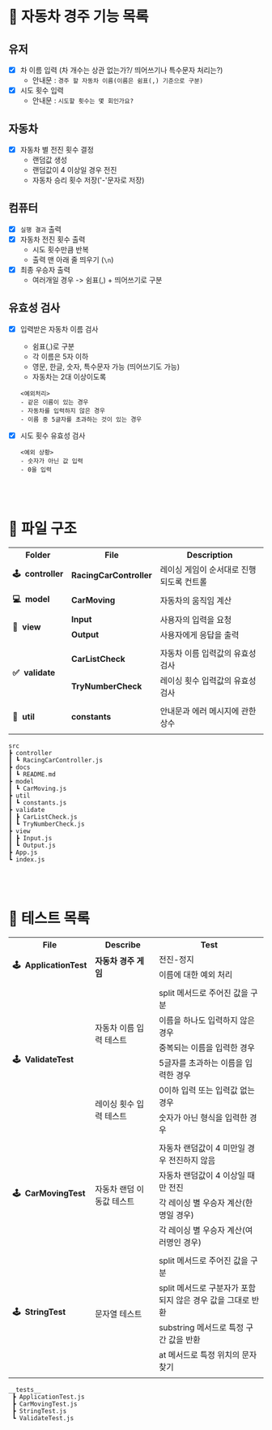 # 🚗 자동차 경주 기능 목록

## 유저

- [x] 차 이름 입력 (차 개수는 상관 없는가?/ 띄어쓰기나 특수문자 처리는?)
  - 안내문 : `경주 할 자동차 이름(이름은 쉼표(,) 기준으로 구분)`
- [x] 시도 횟수 입력
  - 안내문 : `시도할 횟수는 몇 회인가요?`

## 자동차

- [x] 자동차 별 전진 횟수 결정
  - 랜덤값 생성
  - 랜덤값이 4 이상일 경우 전진
  - 자동차 승리 횟수 저장('-'문자로 저장)

## 컴퓨터

- [x] `실행 결과` 출력
- [x] 자동차 전진 횟수 출력
  - 시도 횟수만큼 반복
  - 출력 맨 아래 줄 띄우기 (`\n`)
- [x] 최종 우승자 출력
  - 여러개일 경우 -> 쉼표(,) + 띄어쓰기로 구분

## 유효성 검사

- [x] 입력받은 자동차 이름 검사

  - 쉼표(,)로 구분
  - 각 이름은 5자 이하
  - 영문, 한글, 숫자, 특수문자 가능 (띄어쓰기도 가능)
  - 자동차는 2대 이상이도록

  ```
  <예외처리>
  - 같은 이름이 있는 경우
  - 자동차를 입력하지 않은 경우
  - 이름 중 5글자를 초과하는 것이 있는 경우
  ```

- [x] 시도 횟수 유효성 검사

  ```
  <예외 상황>
  - 숫자가 아닌 값 입력
  - 0을 입력
  ```

<br><br>

# 📁 파일 구조

<div align="center">
  <table>
    <tr>
      <th align="center">Folder</th>
      <th align="center">File</th>
      <th align="center">Description</th>
    </tr>
    <tr>
      <td><b>🕹&nbsp;&nbsp;controller</b></td>
      <td><b>RacingCarController</b></td>
      <td>레이싱 게임이 순서대로 진행되도록 컨트롤</td>
    </tr>
    <tr><td colspan="3"></td></tr>
    <tr>
      <td><b>💻&nbsp;&nbsp;model</b></td>
      <td><b>CarMoving</b></td>
      <td>자동차의 움직임 계산</td>
    </tr>
    <tr><td colspan="3"></td></tr>
    <tr>
      <td rowspan="2"><b>💬&nbsp;&nbsp;view</b></td>
      <td><b>Input</b></td>
      <td>사용자의 입력을 요청</td>
    </tr>
    <tr>
        <td><b>Output</b></td>
        <td>사용자에게 응답을 출력</td>
    </tr>
    <tr><td colspan="3"></td></tr>
    <tr>
      <td rowspan="2"><b>✅&nbsp;&nbsp;validate</b></td>
      <td><b>CarListCheck</b></td>
      <td>자동차 이름 입력값의 유효성 검사</td>
    </tr>
    <tr>
        <td><b>TryNumberCheck</b></td>
        <td>레이싱 횟수 입력값의 유효성 검사</td>
    </tr>
    <tr><td colspan="3"></td></tr>
    <tr>
      <td><b>📃&nbsp;&nbsp;util</b></td>
      <td><b>constants</b></td>
      <td>안내문과 에러 메시지에 관한 상수</td>
    </tr>
    <tr><td colspan="3"></td></tr>
  </table>
</div>

```
src
┣ controller
┃ ┗ RacingCarController.js
┣ docs
┃ ┗ README.md
┣ model
┃ ┗ CarMoving.js
┣ util
┃ ┗ constants.js
┣ validate
┃ ┣ CarListCheck.js
┃ ┗ TryNumberCheck.js
┣ view
┃ ┣ Input.js
┃ ┗ Output.js
┣ App.js
┗ index.js
```

<br><br>

# 🚨 테스트 목록

<div align="center">
  <table>
    <tr>
      <th align="center">File</th>
      <th align="center">Describe</th>
      <th align="center">Test</th>
    </tr>
    <tr>
      <td rowspan="3"><b>🕹&nbsp;&nbsp;ApplicationTest</b></td>
      <td rowspan="3"><b>자동차 경주 게임</b></td>
    </tr>
    <tr>
      <td>전진-정지</td>
    </tr>
    <tr>
      <td>이름에 대한 예외 처리</td>
    </tr>
    <tr><td colspan="3"></td></tr>
    <tr>
      <td rowspan="6"><b>🕹&nbsp;&nbsp;ValidateTest</b></td>
      <td rowspan="4">자동차 이름 입력 테스트</td>
      <td>split 메서드로 주어진 값을 구분</td>
    </tr>
    <tr>
      <td>이름을 하나도 입력하지 않은 경우</td>
    </tr>
    <tr>
      <td>중복되는 이름을 입력한 경우</td>
    </tr>
    <tr>
      <td>5글자를 초과하는 이름을 입력한 경우</td>
    </tr>
    <tr>
      <td rowspan="2">레이싱 횟수 입력 테스트</td>
      <td>0이하 입력 또는 입력값 없는 경우</td>
    </tr>
    <tr>
      <td>숫자가 아닌 형식을 입력한 경우</td>
    </tr>
    <tr><td colspan="3"></td></tr>
    <tr>
      <td rowspan="4"><b>🕹&nbsp;&nbsp;CarMovingTest</b></td>
      <td rowspan="4">자동차 랜덤 이동값 테스트</td>
      <td>자동차 랜덤값이 4 미만일 경우 전진하지 않음</td>
    </tr>
    <tr>
      <td>자동차 랜덤값이 4 이상일 때만 전진</td>
    </tr>
    <tr>
      <td>각 레이싱 별 우승자 계산(한 명일 경우)</td>
    </tr>
    <tr>
      <td>각 레이싱 별 우승자 계산(여러명인 경우)</td>
    </tr>
    <tr><td colspan="3"></td></tr>
    <tr>
      <td rowspan="4"><b>🕹&nbsp;&nbsp;StringTest</b></td>
      <td rowspan="4">문자열 테스트</td>
      <td>split 메서드로 주어진 값을 구분</td>
    </tr>
    <tr>
      <td>split 메서드로 구분자가 포함되지 않은 경우 값을 그대로 반환</td>
    </tr>
    <tr>
      <td>substring 메서드로 특정 구간 값을 반환</td>
    </tr>
    <tr>
      <td>at 메서드로 특정 위치의 문자 찾기</td>
    </tr>
    <tr><td colspan="3"></td></tr>
  </table>
</div>

```
__tests__
 ┣ ApplicationTest.js
 ┣ CarMovingTest.js
 ┣ StringTest.js
 ┗ ValidateTest.js
```
